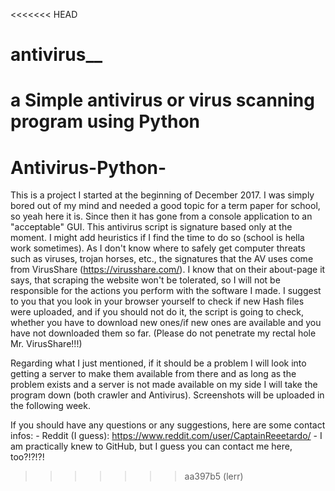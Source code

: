 <<<<<<< HEAD
# antivirus__
a Simple antivirus or virus scanning program using Python
=======
# Antivirus-Python-

This is a project I started at the beginning of December 2017. I was simply bored out of my mind and needed a good topic for a term paper for school, so yeah here it is.
Since then it has gone from a console application to an "acceptable" GUI. 
This antivirus script is signature based only at the moment. I might add heuristics if I find the time to do so (school is hella work sometimes).
As I don't know where to safely get computer threats such as viruses, trojan horses, etc., the signatures that the AV uses come from VirusShare (https://virusshare.com/). I know that on their about-page it says, that scraping the website won't be tolerated, so I will not be responsible for the actions you perform with the software I made. I suggest to you that you look in your browser yourself to check if new Hash files were uploaded, and if you should not do it, the script is going to check, whether you have to download new ones/if new ones are available and you have not downloaded them so far. (Please do not penetrate my rectal hole Mr. VirusShare!!!)

Regarding what I just mentioned, if it should be a problem I will look into getting a server to make them available from there and as long as the problem exists and a server is not made available on my side I will take the program down (both crawler and Antivirus).
Screenshots will be uploaded in the following week.

If you should have any questions or any suggestions, here are some contact infos:
      - Reddit (I guess): https://www.reddit.com/user/CaptainReeetardo/
      - I am practically knew to GitHub, but I guess you can contact me here, too?!?!?!
>>>>>>> aa397b5 (lerr)
